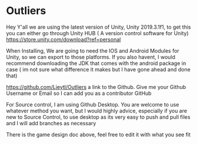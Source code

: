 # Outliers
 
Hey Y'all we are using the latest version of Unity, Unity 2019.3.1f1, to get this you can either go through Unity HUB ( A version control software for Unity) https://store.unity.com/download?ref=personal

When Installing, We are going to need the IOS and Android Modules for Unity, so we can export to those platforms. If you also havent, I would recommend downloading the JDK that comes with the android package in case ( im not sure what difference it makes but I have gone ahead and done that)

https://github.com/Ljeytl/Outliers a link to the Github. Give me your Github Username or Email so I can add you as a contributor
GitHub

For Source control, I am using Github Desktop. You are welcome to use whatever method you want, but I would highly advice, especially if you are new to Source Control, to use desktop as its very easy to push and pull files and I will add branches as necessary

There is the game design doc above, feel free to edit it with what you see fit
